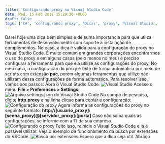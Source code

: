 ```yaml
---
title: 'Configurando proxy no Visual Studio Code'
date: Wed, 15 Feb 2017 15:29:36 +0000
draft: false
tags: ['C#', 'configurando proxy', 'Dicas', 'proxy', 'Visual Studio', 'Visual Studio', 'VSCode', 'VSCode']
---
```


Darei hoje uma dica bem simples e de suma importancia para que utilza ferramentas de desenvolvimento com suporte a instalação de complementos. No caso, a dica é valida para a configuração do proxy no Visual Studio Code. É muito comum em grandes corporações encontrarmos o uso de proxy e em alguns casos (pelo menos no meu) é preciso configurar a ferramenta para que ela utilize as configurações do proxy. No meu caso, a configuração do proxy é feito de forma automatica por meio de scripts com extensão **pac**, porem algumas ferramentas que utilizo não utilizam dessa configurações de forma automatica. Para resolver isso, vamos aos passos: Abra o Visual Studio Code: ![Visual Studio](https://raphaelcardoso.com.br/wp-content/uploads/2017/02/1_vscode-1-1024x553.png)  Acesse o menu **File > Preferences > Settings**: ![Arquivo settings.json do Visual Studio Code](https://raphaelcardoso.com.br/wp-content/uploads/2017/02/2_settings_vscode-1-1024x553.png) Na campo de pesquisa, digite **http.proxy** e na linha clique para copiar a configuração: ![Configuração do proxy](https://raphaelcardoso.com.br/wp-content/uploads/2017/02/3_configurar_vscode-1-1024x553.png) Agora informa as configurações do proxy no seguinte formato: **http://\[usuario\_proxy\]:\[senha\_proxy\]@\[servidor\_proxy\]:\[porta\]** Caso não saiba quais as configurações, se informe com a TI da sua empresa. ![Configurando o proxy](https://raphaelcardoso.com.br/wp-content/uploads/2017/02/4_configurar_vscode-1-1024x553.png) Feito isso, reinicie o Visual Studio Code e já é possível utilizar. Veja o exemplo de funcionamento da busca por extensões do VSCode. ![Busca por extensões](https://raphaelcardoso.com.br/wp-content/uploads/2017/02/5_exemplo_vscode-1-1024x553.png) Espero que a dica seja útil. Abraço